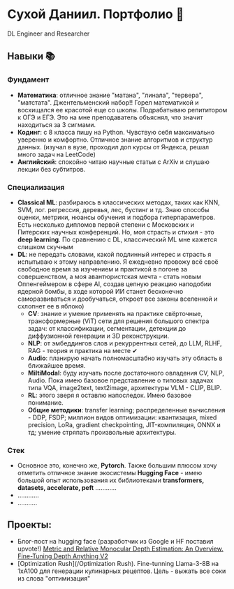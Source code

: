 # Сухой Даниил. Портфолио 💼
DL Engineer and Researcher 
## Навыки 📚
### Фундамент
- **Математика**: отличное знание "матана", "линала", "тервера", "матстата". Джентельменский набор!! Горел математикой и восхищался ее красотой еще со школы. Подрабатываю репититором к ОГЭ и ЕГЭ. Это на мне преподаватель объяснял, что значит находиться за 3 сигмами.
- **Кодинг**: с 8 класса пишу на Python. Чувствую себя максимально уверенно и комфортно. Отличное знание алгоритмов и структур данных. (изучал в вузе, проходил доп курсы от Яндекса, решал много задач на LeetCode)
- **Английский**: спокойно читаю научные статьи с ArXiv и слушаю лекции без субтитров.
### Специализация
- **Classical ML**: разбираюсь в классических методах, таких как KNN, SVM, лог. регрессия, деревья, лес, бустинг и тд. Знаю способы оценки, метрики, нюансы обучения и подбора гиперпараметров. Есть несколько дипломов первой степени с Московских и Питерских научных конференций. Но, моя страсть и стихия - это **deep learning**. По сравнению с DL, классический ML мне кажется слишком скучным
- **DL**: не передать словами, какой подлинный интерес и страсть я испытываю к этому направлению. Я ежедневно провожу всё своё свободное время за изучением и практикой в погоне за совершенством, а моя авантюристская мечта - стать новым Оппенгеймером в сфере AI, создав цепную реакцию наподобии ядерной бомбы, в ходе которой ИИ станет бесконечно саморазвиваться и дообучаться, откроет все законы вселенной и схлопнет ее в яблоко)
   - **CV**: знание и умение применять на практике свёрточные, трансформерные (ViT) сети для решения большого спектра задач: от классификации, сегментации, детекции до диффузионной генерации и 3D реконструкции.   
   - **NLP**: от эмбеддингов слов и рекуррентных сетей, до LLM, RLHF, RAG - теория и практика на месте ✔
   - **Audio**: планирую начать полномасштабно изучать эту область в ближайшее время.
   - **MiltiModal**: буду изучать после достаточного овладения CV, NLP, Audio. Пока имею базовое представление о типовых задачах типа VQA, image2text, text2image, архитектуры VLM - CLIP, BLIP.
   - **RL**: этого зверя я оставлю напоследок. Имею базовое понимание.
   - **Общие методики**: transfer learning; распределенные вычисления - DDP, FSDP; миллион видов оптимизации: квантизация, mixed precision, LoRa, gradient checkpointing, JIT-компиляция, ONNX и тд; умение стряпать произвольные архитектуры.
### Стек
- Основное это, конечно же, **Pytorch**. Также большим плюсом хочу отметить отличное знание экосистемы **Hugging Face** - имею большой опыт использования их библиотеками **transformers, datasets, accelerate, peft** ............
- ............
- ...........
## Проекты:
- Блог-пост на hugging face (разработчик из Google и HF поставил upvote!) [Metric and Relative Monocular Depth Estimation: An Overview. Fine-Tuning Depth Anything V2](https://huggingface.co/blog/Isayoften/monocular-depth-estimation-guide)
- [Optimization Rush](/Optimization Rush). Fine-tunning Llama-3-8B на 1xA100 для генерации кулинарных рецептов. Цель - выжать все соки из слова "оптимизация"
